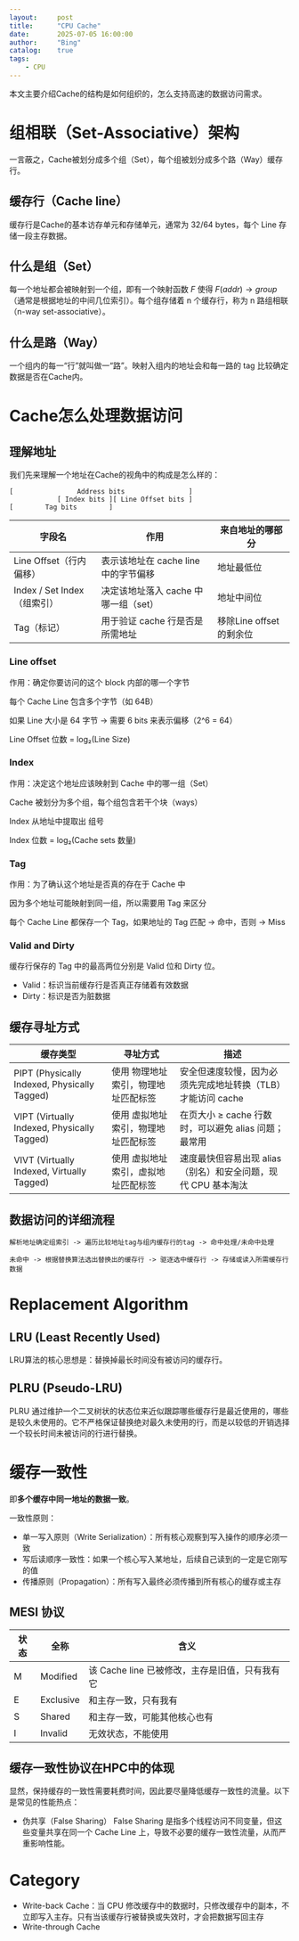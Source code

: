 ```yaml
---
layout:     post
title:      "CPU Cache"
date:       2025-07-05 16:00:00
author:     "Bing"
catalog:    true
tags:
    - CPU
---
```


本文主要介绍Cache的结构是如何组织的，怎么支持高速的数据访问需求。
  
# 组相联（Set-Associative）架构
一言蔽之，Cache被划分成多个组（Set），每个组被划分成多个路（Way）缓存行。

## 缓存行（Cache line）
缓存行是Cache的基本访存单元和存储单元，通常为 32/64 bytes，每个 Line 存储一段主存数据。

## 什么是组（Set）
每一个地址都会被映射到一个组，即有一个映射函数 $F$ 使得 $F(addr) \to group$（通常是根据地址的中间几位索引）。每个组存储着 n 个缓存行，称为 n 路组相联（n-way set-associative）。

## 什么是路（Way）
一个组内的每一“行”就叫做一“路”。映射入组内的地址会和每一路的 tag 比较确定数据是否在Cache内。

# Cache怎么处理数据访问
## 理解地址
我们先来理解一个地址在Cache的视角中的构成是怎么样的：
```
[                Address bits                ]
            [ Index bits ][ Line Offset bits ]
[        Tag bits        ]
```

|字段名|作用|来自地址的哪部分|
|-|-|-|
|Line Offset（行内偏移）|表示该地址在 cache line 中的字节偏移|地址最低位|
|Index / Set Index（组索引）|决定该地址落入 cache 中哪一组（set）|地址中间位|
|Tag（标记）|用于验证 cache 行是否是所需地址|移除Line offset的剩余位|

### Line offset
作用：确定你要访问的这个 block 内部的哪一个字节

每个 Cache Line 包含多个字节（如 64B）

如果 Line 大小是 64 字节 → 需要 6 bits 来表示偏移（2^6 = 64）

Line Offset 位数 = log₂(Line Size)

### Index
作用：决定这个地址应该映射到 Cache 中的哪一组（Set）

Cache 被划分为多个组，每个组包含若干个块（ways）

Index 从地址中提取出 组号

Index 位数 = log₂(Cache sets 数量)

### Tag
作用：为了确认这个地址是否真的存在于 Cache 中

因为多个地址可能映射到同一组，所以需要用 Tag 来区分

每个 Cache Line 都保存一个 Tag，如果地址的 Tag 匹配 → 命中，否则 → Miss

### Valid and Dirty
缓存行保存的 Tag 中的最高两位分别是 Valid 位和 Dirty 位。
* Valid：标识当前缓存行是否真正存储着有效数据
* Dirty：标识是否为脏数据

## 缓存寻址方式
|缓存类型|寻址方式|描述|
|-|-|-|
| PIPT (Physically Indexed, Physically Tagged) | 使用 物理地址索引，物理地址匹配标签 | 安全但速度较慢，因为必须先完成地址转换（TLB）才能访问 cache   |
| VIPT (Virtually Indexed, Physically Tagged)  | 使用 虚拟地址索引，物理地址匹配标签 | 在页大小 ≥ cache 行数时，可以避免 alias 问题；最常用   |
| VIVT (Virtually Indexed, Virtually Tagged)   | 使用 虚拟地址索引，虚拟地址匹配标签 | 速度最快但容易出现 alias（别名）和安全问题，现代 CPU 基本淘汰 |


## 数据访问的详细流程
```
解析地址确定组索引 -> 遍历比较地址tag与组内缓存行的tag -> 命中处理/未命中处理

未命中 -> 根据替换算法选出替换出的缓存行 -> 驱逐选中缓存行 -> 存储或读入所需缓存行数据
```

# Replacement Algorithm
## LRU (Least Recently Used)
LRU算法的核心思想是：替换掉最长时间没有被访问的缓存行。

## PLRU (Pseudo-LRU)
PLRU 通过维护一个二叉树状的状态位来近似跟踪哪些缓存行是最近使用的，哪些是较久未使用的。它不严格保证替换绝对最久未使用的行，而是以较低的开销选择一个较长时间未被访问的行进行替换。

# 缓存一致性
即**多个缓存中同一地址的数据一致**。

一致性原则：
* 单一写入原则（Write Serialization）：所有核心观察到写入操作的顺序必须一致
* 写后读顺序一致性：如果一个核心写入某地址，后续自己读到的一定是它刚写的值
* 传播原则（Propagation）：所有写入最终必须传播到所有核心的缓存或主存

## MESI 协议
| 状态    | 全称        | 含义                            |
| ----- | --------- | ----------------------------- |
| M | Modified  | 该 Cache line 已被修改，主存是旧值，只有我有它 |
| E | Exclusive | 和主存一致，只有我有                    |
| S | Shared    | 和主存一致，可能其他核心也有                |
| I | Invalid   | 无效状态，不能使用                     |

## 缓存一致性协议在HPC中的体现
显然，保持缓存的一致性需要耗费时间，因此要尽量降低缓存一致性的流量。以下是常见的性能热点：
* 伪共享（False Sharing）
False Sharing 是指多个线程访问不同变量，但这些变量共享在同一个 Cache Line 上，导致不必要的缓存一致性流量，从而严重影响性能。

# Category
* Write-back Cache：当 CPU 修改缓存中的数据时，只修改缓存中的副本，不立即写入主存。只有当该缓存行被替换或失效时，才会把数据写回主存
* Write-through Cache
